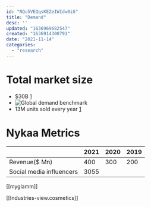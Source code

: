 ```yaml
---
id: "NQu5VEQqsKEZeIWIdw0iG"
title: "Demand"
desc: ''
updated: "1636969682547"
created: "1636914300791"
date: "2021-11-14"
categories: 
  - "research"
---
```


# Total market size
- $30B [1](https://mediaindia.eu/business/indias-blossoming-billion-dollar-beauty-market/)
- ![Global demand benchmark](https://static.seekingalpha.com/uploads/2021/1/8/33446475-16101342659872382.png)
- 13M units sold every year [1]([[Industries-view.cosmetics]])


# Nykaa Metrics

| |2021| 2020| 2019|
|----|----|-----|-----|
|Revenue($ Mn) |400 | 300 |  200|
|Social media influencers| 3055|

[[myglamm]]

[[Industries-view.cosmetics]]